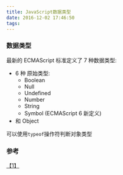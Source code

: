 ```yaml
---
title: JavaScript数据类型
date: 2016-12-02 17:46:50
tags: 
---
```

### 数据类型
最新的 ECMAScript 标准定义了 7 种数据类型:
* 6 种 原始类型:
    - Boolean
    - Null
    - Undefined
    - Number
    - String
    - Symbol (ECMAScript 6 新定义)
* 和 Object

可以使用`typeof`操作符判断对象类型

### 参考
[【1】](https://developer.mozilla.org/zh-CN/docs/Web/JavaScript/Data_structures)
